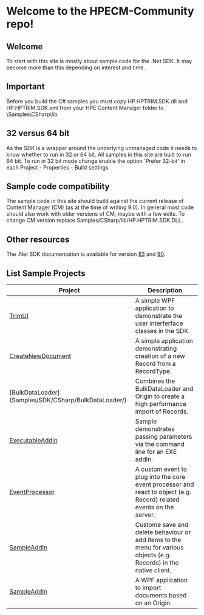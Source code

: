 # Welcome to the HPECM-Community repo!
## Welcome
To start with this site is mostly about sample code for the .Net SDK.  It may become more than this depending on interest and time.

## Important
Before you build the C# samples you must copy HP.HPTRIM.SDK.dll and HP.HPTRIM.SDK.xml from your HPE Content Manager folder to \Samples\CSharp\lib

## 32 versus 64 bit
As the SDK is a wrapper around the underlying unmanaged code it needs to know whether to run in 32 or 64 bit.  All samples in this site are built to run 64 bit.  To run in 32 bit mode change enable the option 'Prefer 32-bit' in each Project - Properties - Build settings

## Sample code compatibility
The sample code in this site should build against the current release of Content Manager (CM) (as at the time of writing 9.0).  In general most code should also work with older versions of CM, maybe with a few edits.  To change CM version replace Samples/CSharp/lib/HP.HPTRIM.SDK.DLL.

## Other resources
The .Net SDK documentation is available for version [83](http://sdk.hpecm.xyz/83/index.html) and [90](http://sdk.hpecm.xyz/90/index.html).

## List Sample Projects

| Project                                                 | Description                                                                            |
| ------------------------------------------------------- |----------------------------------------------------------------------------------------|
| [TrimUI](Samples/SDK/CSharp/TrimUI)                         | A simple WPF application to demonstrate the user interferface classes in the SDK.      |
| [CreateNewDocument](Samples/SDK/CSharp/CreateNewDocument/)  | A simple application demonstrating creation of a new Record from a RecordType.         | 
| [BulkDataLoader] (Samples/SDK/CSharp/BulkDataLoader/)       | Combines the BulkDataLoader and Origin to create a high performance import of Records. |
| [ExecutableAddin](Samples/SDK/CSharp/ExecutableAddin/)      | Sample demonstrates passing parameters via the command line for an EXE addin.          |
| [EventProcessor](Samples/SDK/CSharp/EventProcessor/)        | A custom event to plug into the core event processor and react to object (e.g. Record) related events on the server.|
| [SampleAddIn](Samples/SDK/CSharp/SampleAddIn/)              | Custome save and delete behaviour or add items to the menu for various objects (e.g. Records) in the native client. |
| [SampleAddIn](Samples/SDK/CSharp/ImportUsingOrigin/)        | A WPF application to import documents based on an Origin. |
